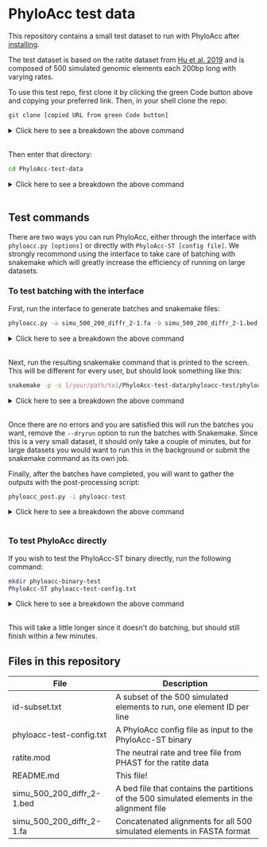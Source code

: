﻿# PhyloAcc test data

This repository contains a small test dataset to run with PhyloAcc after [installing](https://phyloacc.github.io/).

The test dataset is based on the ratite dataset from [Hu et al. 2019](https://doi.org/10.1093/molbev/msz049) and is composed of 500 simulated genomic elements each 200bp long with varying rates.

To use this test repo, first clone it by clicking the green Code button above and copying your preferred link. Then, in your shell clone the repo:

```bash
git clone [copied URL from green Code button]
```

<details><summary>Click here to see a breakdown the above command</summary>
<p>

| Command line parameter              | Description |
|-------------------------------------|-------------|
| git                                 | This calls the main git program from the command line  |
| clone                               | The sub-program of git used to copy repositories from the web to your local machine |
| [copied URL from green Code button] | The URL of the repository you wish to copy |

</p>
</details>
</br>

Then enter that directory:

```bash
cd PhyloAcc-test-data
```

<details><summary>Click here to see a breakdown the above command</summary>
<p>

| Command line parameter  | Description |
|-------------------------|-------------|
| cd                      | The Linux change directory command  |
| PhyloAcc-test-data      | The path to the directory you want to enter |

</p>
</details>
</br>

## Test commands

There are two ways you can run PhyloAcc, either through the interface with `phyloacc.py [options]` or directly with `PhyloAcc-ST [config file]`. We strongly recommond using the interface to take care of batching with snakemake which will greatly increase the efficiency of running on large datasets.

### To test batching with the interface

First, run the interface to generate batches and snakemake files:

```bash
phyloacc.py -a simu_500_200_diffr_2-1.fa -b simu_500_200_diffr_2-1.bed -i id-subset.txt -m ratite.mod -o phyloacc-test -t "strCam;rhePen;rheAme;casCas;droNov;aptRow;aptHaa;aptOwe;anoDid" -g "allMis;allSin;croPor;gavGan;chrPic;cheMyd;anoCar" -n 4 -batch 5 -j 2 -part "[a valid partition on your cluster]"
```

<details><summary>Click here to see a breakdown the above command</summary>
<p>
</br>

| Command line parameter                       | Description |
|----------------------------|-------------|
| phyloacc.py | This tells the shell to run the phyloacc Python interface -- use `phyloacc.py -h` for a full list of options |
| -a simu_500_200_diffr_2-1.fa | This option specifies the path to a concatenated alignment file in FASTA format |
| -b simu_500_200_diffr_2-1.bed | This option specifies the path to a bed file that contains partitions for each element in the alignment file |
| -i id-subset.txt | This option specifies the path to a text file containing one element ID per line to subset the dataset -- PhyloAcc will only be run on these elements |
| -m ratite.mod | This option specifies the path to the MOD file from PHAST, which contains pre-estimated neutral substitution rates and a species tree |
| -o phyloacc-test | This option specifies the path to the desired output directory, which will be created if it does not exist |
| -t "strCam;rhePen;rheAme;casCas;droNov;aptRow;aptHaa;aptOwe;anoDid" | A semi-colon separated list of target species |
| -g "allMis;allSin;croPor;gavGan;chrPic;cheMyd;anoCar" | A semi-colon separated list of outgroup species |
| -n 4 | This is the number of processes that `phyloacc.py` will use to generate the batches |
| -batch 5 | This is the number of loci per batch |
| -j 2 | This is the number of batches to submit to your cluster simultaneously |
| -part "[a valid partition on your cluster]" | This should be a partition on your cluster to which you wish to submit jobs |

</p>
</details>
</br>

Next, run the resulting snakemake command that is printed to the screen. This will be different for every user, but should look something like this:

```bash
snakemake -p -s [/your/path/to]/PhyloAcc-test-data/phyloacc-test/phyloacc-job-files/snakemake/run_phyloacc.smk --configfile [/your/path/to]/PhyloAcc-test-data/phyloacc-test/phyloacc-job-files/snakemake/phyloacc-config.yaml --profile [/your/path/to]/PhyloAcc-test-data/phyloacc-test/phyloacc-job-files/snakemake/profiles/slurm_profile --dryrun
```

<details><summary>Click here to see a breakdown the above command</summary>
<p>

| Command line parameter  | Description |
|-------------------------|-------------|
| snakemake               | A program that handles workflows and cluster job submission; this should be installed automatically when you install PhyloAcc from bioconda  |
| -p                      | This option tells snakemake to print the shell commands that are executed |
| -s [/your/path/to]/PhyloAcc-test-data/phyloacc-test/phyloacc-job-files/snakemake/run_phyloacc.smk | This option specifies the path to the snakemake file; this is written automatically by `phyloacc.py` |
| --configfile [/your/path/to]/PhyloAcc-test-data/phyloacc-test/phyloacc-job-files/snakemake/phyloacc-config.yaml | The path to the config file for a given workflow; this is written automatically by `phyloacc.py` |
| --profile [/your/path/to]/PhyloAcc-test-data/phyloacc-test/phyloacc-job-files/snakemake/profiles/slurm_profile | The path to a directory containing a cluster profile so snakemake knows how to submit jobs to your cluster; this is written automatically by `phyloacc.py` |
| --dryrun                | The --dryrun option tells snakemake to report the commands it will execute without actually executing them |

</p>
</details>
</br>

Once there are no errors and you are satisfied this will run the batches you want, remove the `--dryrun` option to run the batches with Snakemake. Since this is a very small dataset, it should only take a couple of minutes, but for large datasets you would want to run this in the background or submit the snakemake command as its own job.

Finally, after the batches have completed, you will want to gather the outputs with the post-processing script:

```bash
phyloacc_post.py -i phyloacc-test
```

<details><summary>Click here to see a breakdown the above command</summary>
<p>

| Command line parameter  | Description |
|-------------------------|-------------|
| phyloacc_post.py        | The post-processing script after all batches have been run |
| -i phyloacc-test       | The path to the directory that contains the PhyloAcc job files, which is the output directory (`-o`) specified when running `phyloacc.py` |

</p>
</details>
</br>

### To test PhyloAcc directly

If you wish to test the PhyloAcc-ST binary directly, run the following command:

```bash
mkdir phyloacc-binary-test
PhyloAcc-ST phyloacc-test-config.txt
```

<details><summary>Click here to see a breakdown the above command</summary>
<p>

| Command line parameter    | Description |
|---------------------------|-------------|
| PhyloAcc-ST               | The path to the PhyloAcc binary/executable |
| phyloacc-test-config.txt  | The path to the PhyloAcc config file |

</p>
</details>
</br>

This will take a little longer since it doesn't do batching, but should still finish within a few minutes.

## Files in this repository

| File                       | Description |
|----------------------------|-------------|
| id-subset.txt              | A subset of the 500 simulated elements to run, one element ID per line     |
| phyloacc-test-config.txt   | A PhyloAcc config file as input to the PhyloAcc-ST binary  |
| ratite.mod                 | The neutral rate and tree file from PHAST for the ratite data |
| README.md                  | This file!  |
| simu_500_200_diffr_2-1.bed | A bed file that contains the partitions of the 500 simulated elements in the alignment file |
| simu_500_200_diffr_2-1.fa  | Concatenated alignments for all 500 simulated elements in FASTA format |

